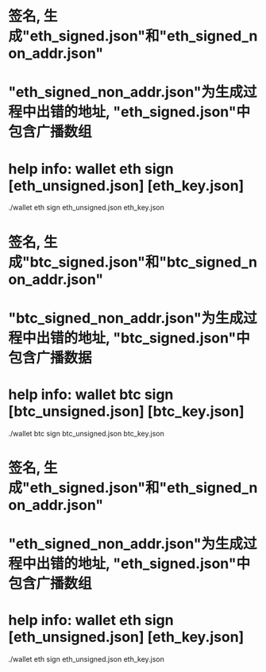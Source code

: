 
# 签名, 生成"eth_signed.json"和"eth_signed_non_addr.json"
# "eth_signed_non_addr.json"为生成过程中出错的地址, "eth_signed.json"中包含广播数组
# help info: wallet eth sign [eth_unsigned.json] [eth_key.json]
./wallet eth sign eth_unsigned.json eth_key.json 


# 签名, 生成"btc_signed.json"和"btc_signed_non_addr.json"
# "btc_signed_non_addr.json"为生成过程中出错的地址, "btc_signed.json"中包含广播数据
# help info: wallet btc sign [btc_unsigned.json] [btc_key.json]
./wallet btc sign btc_unsigned.json btc_key.json 


# 签名, 生成"eth_signed.json"和"eth_signed_non_addr.json"
# "eth_signed_non_addr.json"为生成过程中出错的地址, "eth_signed.json"中包含广播数组
# help info: wallet eth sign [eth_unsigned.json] [eth_key.json]
./wallet eth sign eth_unsigned.json eth_key.json 